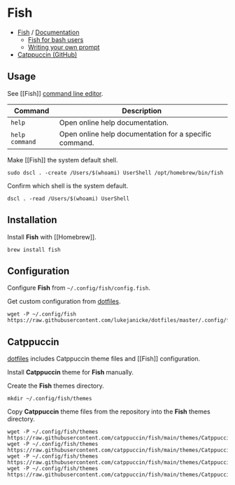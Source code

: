 # Fish

- [Fish](https://fishshell.com) / [Documentation](https://fishshell.com/docs/current/index.html)
	- [Fish for bash users](https://fishshell.com/docs/current/fish_for_bash_users.html)
	- [Writing your own prompt](https://fishshell.com/docs/current/prompt.html)
- [Catppuccin (GitHub)](https://github.com/catppuccin/fish)

## Usage

See [[Fish]] [command line editor](https://fishshell.com/docs/current/interactive.html#command-line-editor).

| Command        | Description                                            |
| -------------- | ------------------------------------------------------ |
| `help`         | Open online help documentation.                        |
| `help command` | Open online help documentation for a specific command. |

Make [[Fish]] the system default shell.

```shell
sudo dscl . -create /Users/$(whoami) UserShell /opt/homebrew/bin/fish
```

Confirm which shell is the system default.

```shell
dscl . -read /Users/$(whoami) UserShell
```

## Installation

Install **Fish** with [[Homebrew]].

```shell
brew install fish
```

## Configuration

Configure **Fish** from `~/.config/fish/config.fish`.

Get custom configuration from [dotfiles](https://github.com/lukejanicke/dotfiles).

```shell
wget -P ~/.config/fish https://raw.githubusercontent.com/lukejanicke/dotfiles/master/.config/fish/config.fish
```

## Catppuccin

[dotfiles](https://github.com/lukejanicke/dotfiles) includes Catppuccin theme files and [[Fish]] configuration.

Install **Catppuccin** theme for **Fish** manually.

Create the **Fish** themes directory.

```shell
mkdir ~/.config/fish/themes
```

Copy **Catppuccin** theme files from the repository into the **Fish** themes directory.

```shell
wget -P ~/.config/fish/themes https://raw.githubusercontent.com/catppuccin/fish/main/themes/Catppuccin%20Latte.theme
wget -P ~/.config/fish/themes https://raw.githubusercontent.com/catppuccin/fish/main/themes/Catppuccin%20Frappe.theme
wget -P ~/.config/fish/themes https://raw.githubusercontent.com/catppuccin/fish/main/themes/Catppuccin%20Macchiato.theme
wget -P ~/.config/fish/themes https://raw.githubusercontent.com/catppuccin/fish/main/themes/Catppuccin%20Mocha.theme
```
